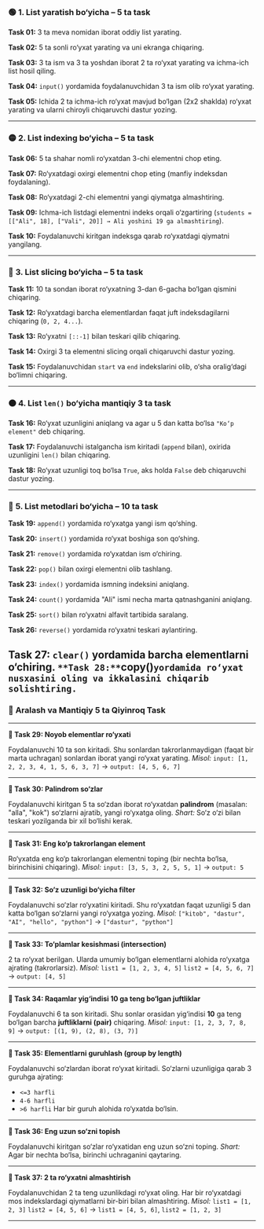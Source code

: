 ### 🟢 **1. List yaratish bo‘yicha – 5 ta task**

**Task 01:** 3 ta meva nomidan iborat oddiy list yarating.

**Task 02:** 5 ta sonli ro‘yxat yarating va uni ekranga chiqaring.

**Task 03:** 3 ta ism va 3 ta yoshdan iborat 2 ta ro‘yxat yarating va ichma-ich list hosil qiling.

**Task 04:** `input()` yordamida foydalanuvchidan 3 ta ism olib ro‘yxat yarating.

**Task 05:** Ichida 2 ta ichma-ich ro‘yxat mavjud bo‘lgan (2x2 shaklda) ro‘yxat yarating va ularni chiroyli chiqaruvchi dastur yozing.

---

### 🟡 **2. List indexing bo‘yicha – 5 ta task**

**Task 06:** 5 ta shahar nomli ro‘yxatdan 3-chi elementni chop eting.

**Task 07:** Ro‘yxatdagi oxirgi elementni chop eting (manfiy indeksdan foydalaning).

**Task 08:** Ro‘yxatdagi 2-chi elementni yangi qiymatga almashtiring.

**Task 09:** Ichma-ich listdagi elementni indeks orqali o‘zgartiring (`students = [["Ali", 18], ["Vali", 20]] → Ali yoshini 19 ga almashtiring`).

**Task 10:** Foydalanuvchi kiritgan indeksga qarab ro‘yxatdagi qiymatni yangilang.

---

### 🔵 **3. List slicing bo‘yicha – 5 ta task**

**Task 11:** 10 ta sondan iborat ro‘yxatning 3-dan 6-gacha bo‘lgan qismini chiqaring.

**Task 12:** Ro‘yxatdagi barcha elementlardan faqat juft indeksdagilarni chiqaring (`0, 2, 4...`).

**Task 13:** Ro‘yxatni `[::-1]` bilan teskari qilib chiqaring.

**Task 14:** Oxirgi 3 ta elementni slicing orqali chiqaruvchi dastur yozing.

**Task 15:** Foydalanuvchidan `start` va `end` indekslarini olib, o‘sha oralig‘dagi bo‘limni chiqaring.

---

### 🟠 **4. List `len()` bo‘yicha mantiqiy 3 ta task**

**Task 16:** Ro‘yxat uzunligini aniqlang va agar u 5 dan katta bo‘lsa `"Ko‘p element"` deb chiqaring.

**Task 17:** Foydalanuvchi istalgancha ism kiritadi (`append` bilan), oxirida uzunligini `len()` bilan chiqaring.

**Task 18:** Ro‘yxat uzunligi toq bo‘lsa `True`, aks holda `False` deb chiqaruvchi dastur yozing.

---

### 🔴 **5. List metodlari bo‘yicha – 10 ta task**

**Task 19:** `append()` yordamida ro‘yxatga yangi ism qo‘shing.

**Task 20:** `insert()` yordamida ro‘yxat boshiga son qo‘shing.

**Task 21:** `remove()` yordamida ro‘yxatdan ism o‘chiring.

**Task 22:** `pop()` bilan oxirgi elementni olib tashlang.

**Task 23:** `index()` yordamida ismning indeksini aniqlang.

**Task 24:** `count()` yordamida "Ali" ismi necha marta qatnashganini aniqlang.

**Task 25:** `sort()` bilan ro‘yxatni alfavit tartibida saralang.

**Task 26:** `reverse()` yordamida ro‘yxatni teskari aylantiring.

**Task 27:** `clear()` yordamida barcha elementlarni o‘chiring.
`
**Task 28:** `copy()` yordamida ro‘yxat nusxasini oling va ikkalasini chiqarib solishtiring.
`
---

### 🧠 **Aralash va Mantiqiy 5 ta Qiyinroq Task**

---

**🔷 Task 29: Noyob elementlar ro‘yxati**

Foydalanuvchi 10 ta son kiritadi. Shu sonlardan takrorlanmaydigan (faqat bir marta uchragan) sonlardan iborat yangi ro‘yxat yarating.
*Misol:* `input: [1, 2, 2, 3, 4, 1, 5, 6, 3, 7]` → `output: [4, 5, 6, 7]`

---

**🔷 Task 30: Palindrom so‘zlar**

Foydalanuvchi kiritgan 5 ta so‘zdan iborat ro‘yxatdan **palindrom** (masalan: "alla", "kok") so‘zlarni ajratib, yangi ro‘yxatga oling.
*Shart:* So‘z o‘zi bilan teskari yozilganda bir xil bo‘lishi kerak.

---

**🔷 Task 31: Eng ko‘p takrorlangan element**

Ro‘yxatda eng ko‘p takrorlangan elementni toping (bir nechta bo‘lsa, birinchisini chiqaring).
*Misol:* `input: [3, 5, 3, 2, 5, 5, 1]` → `output: 5`

---

**🔷 Task 32: So‘z uzunligi bo‘yicha filter**

Foydalanuvchi so‘zlar ro‘yxatini kiritadi. Shu ro‘yxatdan faqat uzunligi 5 dan katta bo‘lgan so‘zlarni yangi ro‘yxatga yozing.
*Misol:* `["kitob", "dastur", "AI", "hello", "python"]` → `["dastur", "python"]`

---

**🔷 Task 33: To‘plamlar kesishmasi (intersection)**

2 ta ro‘yxat berilgan. Ularda umumiy bo‘lgan elementlarni alohida ro‘yxatga ajrating (takrorlarsiz).
*Misol:*
`list1 = [1, 2, 3, 4, 5]`
`list2 = [4, 5, 6, 7]`
→ `output: [4, 5]`

---

**🔷 Task 34: Raqamlar yig‘indisi 10 ga teng bo‘lgan juftliklar**

Foydalanuvchi 6 ta son kiritadi. Shu sonlar orasidan yig‘indisi **10** ga teng bo‘lgan barcha **juftliklarni (pair)** chiqaring.
*Misol:* `input: [1, 2, 3, 7, 8, 9]` → `output: [(1, 9), (2, 8), (3, 7)]`

---

**🔷 Task 35: Elementlarni guruhlash (group by length)**

Foydalanuvchi so‘zlardan iborat ro‘yxat kiritadi. So‘zlarni uzunligiga qarab 3 guruhga ajrating:

* `<=3 harfli`
* `4-6 harfli`
* `>6 harfli`
  Har bir guruh alohida ro‘yxatda bo‘lsin.

---

**🔷 Task 36: Eng uzun so‘zni topish**

Foydalanuvchi kiritgan so‘zlar ro‘yxatidan eng uzun so‘zni toping.
*Shart:* Agar bir nechta bo‘lsa, birinchi uchraganini qaytaring.

---

**🔷 Task 37: 2 ta ro‘yxatni almashtirish**

Foydalanuvchidan 2 ta teng uzunlikdagi ro‘yxat oling. Har bir ro‘yxatdagi mos indekslardagi qiymatlarni bir-biri bilan almashtiring.
*Misol:*
`list1 = [1, 2, 3]`
`list2 = [4, 5, 6]`
→ `list1 = [4, 5, 6]`, `list2 = [1, 2, 3]`

---
